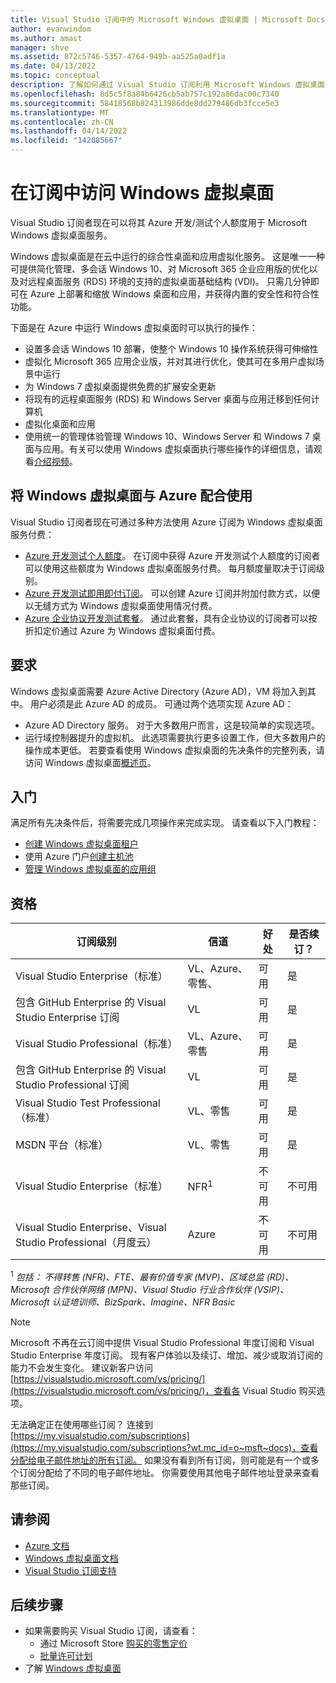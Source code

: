 ```yaml
---
title: Visual Studio 订阅中的 Microsoft Windows 虚拟桌面 | Microsoft Docs
author: evanwindom
ms.author: amast
manager: shve
ms.assetid: 872c5746-5357-4764-949b-aa525a0adf1a
ms.date: 04/13/2022
ms.topic: conceptual
description: 了解如何通过 Visual Studio 订阅利用 Microsoft Windows 虚拟桌面
ms.openlocfilehash: 8d5c5f8a84b6426cb5ab757c192a86dac00c7340
ms.sourcegitcommit: 58418568b824313986dde8dd279486db3fcce5e3
ms.translationtype: MT
ms.contentlocale: zh-CN
ms.lasthandoff: 04/14/2022
ms.locfileid: "142085667"
---
```

# <a name="access-windows-virtual-desktop-in-subscriptions"></a>在订阅中访问 Windows 虚拟桌面 
Visual Studio 订阅者现在可以将其 Azure 开发/测试个人额度用于 Microsoft Windows 虚拟桌面服务。  

Windows 虚拟桌面是在云中运行的综合性桌面和应用虚拟化服务。 这是唯一一种可提供简化管理、多会话 Windows 10、对 Microsoft 365 企业应用版的优化以及对远程桌面服务 (RDS) 环境的支持的虚拟桌面基础结构 (VDI)。 只需几分钟即可在 Azure 上部署和缩放 Windows 桌面和应用，并获得内置的安全性和符合性功能。

下面是在 Azure 中运行 Windows 虚拟桌面时可以执行的操作：
- 设置多会话 Windows 10 部署，使整个 Windows 10 操作系统获得可伸缩性
- 虚拟化 Microsoft 365 应用企业版，并对其进行优化，使其可在多用户虚拟场景中运行
- 为 Windows 7 虚拟桌面提供免费的扩展安全更新
- 将现有的远程桌面服务 (RDS) 和 Windows Server 桌面与应用迁移到任何计算机
- 虚拟化桌面和应用
- 使用统一的管理体验管理 Windows 10、Windows Server 和 Windows 7 桌面与应用。有关可以使用 Windows 虚拟桌面执行哪些操作的详细信息，请观看[介绍视频](/azure/virtual-desktop/overview)。

## <a name="use-windows-virtual-desktop-with-azure"></a>将 Windows 虚拟桌面与 Azure 配合使用 
Visual Studio 订阅者现在可通过多种方法使用 Azure 订阅为 Windows 虚拟桌面服务付费：
- [Azure 开发测试个人额度](/azure/devtest/offer/quickstart-individual-credit)。  在订阅中获得 Azure 开发测试个人额度的订阅者可以使用这些额度为 Windows 虚拟桌面服务付费。  每月额度量取决于订阅级别。
- [Azure 开发测试即用即付订阅](https://azure.microsoft.com/offers/ms-azr-0023p/)。  可以创建 Azure 订阅并附加付款方式，以便以无缝方式为 Windows 虚拟桌面使用情况付费。 
- [Azure 企业协议开发测试套餐](/azure/devtest/offer/quickstart-create-enterprise-devtest-subscriptions)。  通过此套餐，具有企业协议的订阅者可以按折扣定价通过 Azure 为 Windows 虚拟桌面付费。 

## <a name="requirements"></a>要求
Windows 虚拟桌面需要 Azure Active Directory (Azure AD)，VM 将加入到其中。  用户必须是此 Azure AD 的成员。  可通过两个选项实现 Azure AD：
- Azure AD Directory 服务。  对于大多数用户而言，这是较简单的实现选项。
- 运行域控制器提升的虚拟机。  此选项需要执行更多设置工作，但大多数用户的操作成本更低。
若要查看使用 Windows 虚拟桌面的先决条件的完整列表，请访问 Windows 虚拟桌面[概述页](/azure/virtual-desktop/overview#requirements)。 

## <a name="get-started"></a>入门 
满足所有先决条件后，将需要完成几项操作来完成实现。  请查看以下入门教程：
- [创建 Windows 虚拟桌面租户](/azure/virtual-desktop/virtual-desktop-fall-2019/tenant-setup-azure-active-directory)
- 使用 Azure 门户[创建主机池](/azure/virtual-desktop/create-host-pools-azure-marketplace)
- [管理 Windows 虚拟桌面的应用组](/azure/virtual-desktop/manage-app-groups)

## <a name="eligibility"></a>资格
| 订阅级别 | 信道 | 好处  | 是否续订？    |
|--------------------|----------|----------|---------------|
| Visual Studio Enterprise（标准）   | VL、Azure、零售、 | 可用|  是          |
| 包含 GitHub Enterprise 的 Visual Studio Enterprise 订阅  | VL | 可用|  是          |
| Visual Studio Professional（标准） | VL、Azure、零售                                       | 可用                                                             |  是             |
| 包含 GitHub Enterprise 的 Visual Studio Professional 订阅 | VL                                       | 可用                                        |  是           |
| Visual Studio Test Professional（标准）                         | VL、零售                                              | 可用|  是          |
| MSDN 平台（标准）                                          | VL、零售                                              | 可用                                         |  是          |
| Visual Studio Enterprise（标准）  | NFR<sup>1</sup> |不可用  | 不可用 |
| Visual Studio Enterprise、Visual Studio Professional（月度云） | Azure | 不可用 | 不可用 |

<sup>1</sup>  *包括：  不得转售 (NFR)、FTE、最有价值专家 (MVP)、区域总监 (RD)、Microsoft 合作伙伴网络 (MPN)、Visual Studio 行业合作伙伴 (VSIP)、Microsoft 认证培训师、BizSpark、Imagine、NFR Basic*

> [!NOTE]
> Microsoft 不再在云订阅中提供 Visual Studio Professional 年度订阅和 Visual Studio Enterprise 年度订阅。 现有客户体验以及续订、增加、减少或取消订阅的能力不会发生变化。 建议新客户访问 [https://visualstudio.microsoft.com/vs/pricing/](https://visualstudio.microsoft.com/vs/pricing/)，查看各 Visual Studio 购买选项。

无法确定正在使用哪些订阅？  连接到 [https://my.visualstudio.com/subscriptions](https://my.visualstudio.com/subscriptions?wt.mc_id=o~msft~docs)，查看分配给电子邮件地址的所有订阅。 如果没有看到所有订阅，则可能是有一个或多个订阅分配给了不同的电子邮件地址。  你需要使用其他电子邮件地址登录来查看那些订阅。

## <a name="see-also"></a>请参阅
- [Azure 文档](/azure/)
- [Windows 虚拟桌面文档](/azure/virtual-desktop/)
- [Visual Studio 订阅支持](https://my.visualstudio.com/gethelp)

## <a name="next-steps"></a>后续步骤
-   如果需要购买 Visual Studio 订阅，请查看：
     - 通过 Microsoft Store [购买的零售定价](https://visualstudio.microsoft.com/vs/pricing/)
     - [批量许可计划](https://www.microsoft.com/licensing/default)
-   了解 [Windows 虚拟桌面](/azure/virtual-desktop/overview)